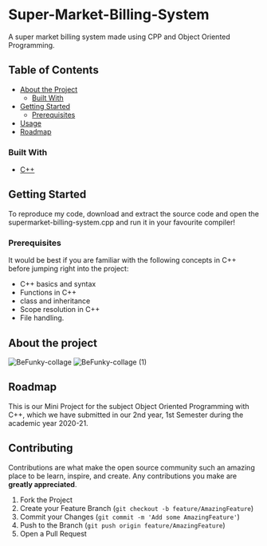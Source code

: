 # Super-Market-Billing-System
A super market billing system made using CPP and Object Oriented Programming.


<!-- TABLE OF CONTENTS -->
## Table of Contents

* [About the Project](#about-the-project)
  * [Built With](#built-with)
* [Getting Started](#getting-started)
  * [Prerequisites](#prerequisites)
* [Usage](#usage)
* [Roadmap](#roadmap)





### Built With

* [C++]()


<!-- GETTING STARTED -->
## Getting Started

To reproduce my code, download and extract the source code and open the supermarket-billing-system.cpp and run it in your favourite compiler!

### Prerequisites

It would be best if you are familiar with the following concepts in C++ before jumping right into the project:

* C++ basics and syntax
* Functions in C++
* class and inheritance
* Scope resolution in C++
* File handling.


<!-- USAGE EXAMPLES -->
## About the project
![BeFunky-collage](https://user-images.githubusercontent.com/68140538/107849874-25622880-6e24-11eb-82ae-68f76334262c.png)
![BeFunky-collage (1)](https://user-images.githubusercontent.com/68140538/107849877-272bec00-6e24-11eb-8658-1ab82659b4b2.png)


<!-- ROADMAP -->
## Roadmap

This is our Mini Project for the subject Object Oriented Programming with C++, which we have submitted in our 2nd year, 1st Semester during the academic year 2020-21. 

<!-- CONTRIBUTING -->
## Contributing

Contributions are what make the open source community such an amazing place to be learn, inspire, and create. Any contributions you make are **greatly appreciated**.

1. Fork the Project
2. Create your Feature Branch (`git checkout -b feature/AmazingFeature`)
3. Commit your Changes (`git commit -m 'Add some AmazingFeature'`)
4. Push to the Branch (`git push origin feature/AmazingFeature`)
5. Open a Pull Request











